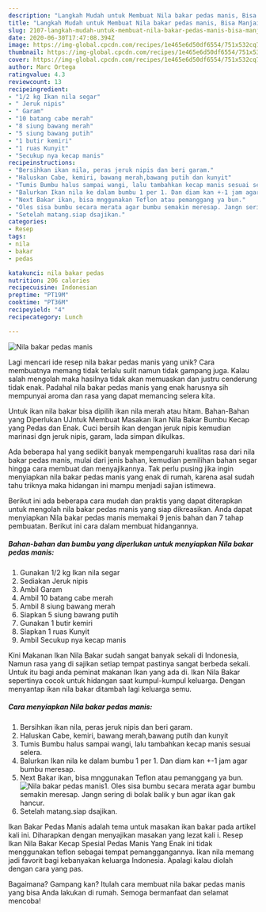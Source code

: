 ```yaml
---
description: "Langkah Mudah untuk Membuat Nila bakar pedas manis, Bisa Manjain Lidah"
title: "Langkah Mudah untuk Membuat Nila bakar pedas manis, Bisa Manjain Lidah"
slug: 2107-langkah-mudah-untuk-membuat-nila-bakar-pedas-manis-bisa-manjain-lidah
date: 2020-06-30T17:47:08.394Z
image: https://img-global.cpcdn.com/recipes/1e465e6d50df6554/751x532cq70/nila-bakar-pedas-manis-foto-resep-utama.jpg
thumbnail: https://img-global.cpcdn.com/recipes/1e465e6d50df6554/751x532cq70/nila-bakar-pedas-manis-foto-resep-utama.jpg
cover: https://img-global.cpcdn.com/recipes/1e465e6d50df6554/751x532cq70/nila-bakar-pedas-manis-foto-resep-utama.jpg
author: Marc Ortega
ratingvalue: 4.3
reviewcount: 13
recipeingredient:
- "1/2 kg Ikan nila segar"
- " Jeruk nipis"
- " Garam"
- "10 batang cabe merah"
- "8 siung bawang merah"
- "5 siung bawang putih"
- "1 butir kemiri"
- "1 ruas Kunyit"
- "Secukup nya kecap manis"
recipeinstructions:
- "Bersihkan ikan nila, peras jeruk nipis dan beri garam."
- "Haluskan Cabe, kemiri, bawang merah,bawang putih dan kunyit"
- "Tumis Bumbu halus sampai wangi, lalu tambahkan kecap manis sesuai selera."
- "Balurkan Ikan nila ke dalam bumbu 1 per 1. Dan diam kan +-1 jam agar bumbu meresap."
- "Next Bakar ikan, bisa mnggunakan Teflon atau pemanggang ya bun."
- "Oles sisa bumbu secara merata agar bumbu semakin meresap. Jangn sering di bolak balik y bun agar ikan gak hancur."
- "Setelah matang.siap dsajikan."
categories:
- Resep
tags:
- nila
- bakar
- pedas

katakunci: nila bakar pedas 
nutrition: 206 calories
recipecuisine: Indonesian
preptime: "PT19M"
cooktime: "PT36M"
recipeyield: "4"
recipecategory: Lunch

---
```



![Nila bakar pedas manis](https://img-global.cpcdn.com/recipes/1e465e6d50df6554/751x532cq70/nila-bakar-pedas-manis-foto-resep-utama.jpg)

Lagi mencari ide resep nila bakar pedas manis yang unik? Cara membuatnya memang tidak terlalu sulit namun tidak gampang juga. Kalau salah mengolah maka hasilnya tidak akan memuaskan dan justru cenderung tidak enak. Padahal nila bakar pedas manis yang enak harusnya sih mempunyai aroma dan rasa yang dapat memancing selera kita.

Untuk ikan nila bakar bisa dipilih ikan nila merah atau hitam. Bahan-Bahan yang Diperlukan UJntuk Membuat Masakan Ikan Nila Bakar Bumbu Kecap yang Pedas dan Enak. Cuci bersih ikan dengan jeruk nipis kemudian marinasi dgn jeruk nipis, garam, lada simpan dikulkas.

Ada beberapa hal yang sedikit banyak mempengaruhi kualitas rasa dari nila bakar pedas manis, mulai dari jenis bahan, kemudian pemilihan bahan segar hingga cara membuat dan menyajikannya. Tak perlu pusing jika ingin menyiapkan nila bakar pedas manis yang enak di rumah, karena asal sudah tahu triknya maka hidangan ini mampu menjadi sajian istimewa.


Berikut ini ada beberapa cara mudah dan praktis yang dapat diterapkan untuk mengolah nila bakar pedas manis yang siap dikreasikan. Anda dapat menyiapkan Nila bakar pedas manis memakai 9 jenis bahan dan 7 tahap pembuatan. Berikut ini cara dalam membuat hidangannya.

<!--inarticleads1-->

##### Bahan-bahan dan bumbu yang diperlukan untuk menyiapkan Nila bakar pedas manis:

1. Gunakan 1/2 kg Ikan nila segar
1. Sediakan  Jeruk nipis
1. Ambil  Garam
1. Ambil 10 batang cabe merah
1. Ambil 8 siung bawang merah
1. Siapkan 5 siung bawang putih
1. Gunakan 1 butir kemiri
1. Siapkan 1 ruas Kunyit
1. Ambil Secukup nya kecap manis


Kini Makanan Ikan Nila Bakar sudah sangat banyak sekali di Indonesia, Namun rasa yang di sajikan setiap tempat pastinya sangat berbeda sekali. Untuk itu bagi anda peminat makanan Ikan yang ada di. Ikan Nila Bakar sepertinya cocok untuk hidangan saat kumpul-kumpul keluarga. Dengan menyantap ikan nila bakar ditambah lagi keluarga semu. 

<!--inarticleads2-->

##### Cara menyiapkan Nila bakar pedas manis:

1. Bersihkan ikan nila, peras jeruk nipis dan beri garam.
1. Haluskan Cabe, kemiri, bawang merah,bawang putih dan kunyit
1. Tumis Bumbu halus sampai wangi, lalu tambahkan kecap manis sesuai selera.
1. Balurkan Ikan nila ke dalam bumbu 1 per 1. Dan diam kan +-1 jam agar bumbu meresap.
1. Next Bakar ikan, bisa mnggunakan Teflon atau pemanggang ya bun.
<img src="//assets-global.cpcdn.com/assets/icons/button_play-2c75c40dde080a61004c1f40b05d8f140eaff45d7e9e6481dc71c63d2e7c4909.png" alt="Nila bakar pedas manis">1. Oles sisa bumbu secara merata agar bumbu semakin meresap. Jangn sering di bolak balik y bun agar ikan gak hancur.
1. Setelah matang.siap dsajikan.


Ikan Bakar Pedas Manis adalah tema untuk masakan ikan bakar pada artikel kali ini. Diharapkan dengan menyajikan masakan yang lezat kali i. Resep Ikan Nila Bakar Kecap Spesial Pedas Manis Yang Enak ini tidak menggunakan teflon sebagai tempat pemanggangannya. Ikan nila memang jadi favorit bagi kebanyakan keluarga Indonesia. Apalagi kalau diolah dengan cara yang pas. 

Bagaimana? Gampang kan? Itulah cara membuat nila bakar pedas manis yang bisa Anda lakukan di rumah. Semoga bermanfaat dan selamat mencoba!
